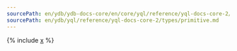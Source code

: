 ```yaml
---
sourcePath: en/ydb/ydb-docs-core/en/core/yql/reference/yql-docs-core-2/types/primitive.md
sourcePath: en/ydb/yql/reference/yql-docs-core-2/types/primitive.md
---
```


{% include [x](_includes/primitive.md) %}
